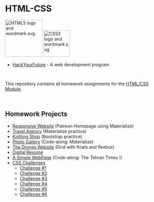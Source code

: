 # HTML-CSS


<p>
  <img src="https://upload.wikimedia.org/wikipedia/commons/thumb/6/61/HTML5_logo_and_wordmark.svg/1200px-HTML5_logo_and_wordmark.svg.png" alt="HTML5 logo and wordmark.svg" width="120">
  <img src="https://upload.wikimedia.org/wikipedia/commons/thumb/d/d5/CSS3_logo_and_wordmark.svg/1200px-CSS3_logo_and_wordmark.svg.png" alt="CSS3 logo and wordmark.svg" width="85">
</p>


* [HackYourFuture](https://github.com/HackYourFuture) - A web development program

<br/>

This repository contains all homework assignments for the [HTML/CSS Module](https://github.com/HackYourFuture/HTML-CSS).

</br>

## Homework Projects
* [Responsive Website](http://marzfd.github.io/HTML-CSS/week3/TheHomepage) (Patreon Homepage using Materialize)
* [Travel Agency](https://marzfd.github.io/HTML-CSS/week3/Materialize/TravelAgency/index.html) (Materialize practice)
* [Knitting Shop](https://marzfd.github.io/HTML-CSS/week3/Bootstrap/index.html) (Bootstrap practice)
* [Photo Gallery](https://marzfd.github.io/HTML-CSS/week3/Materialize/PhotoGallery/index.html) (Code-along: Materialize)
* [The Drones Website](https://marzfd.github.io/HTML-CSS/week2/DronesWebsite/) (Grid with floats and flexbox)
* [Digital Resume](https://marzfd.github.io/Digital-Resume/index.html)
* [A Simple WebPage](https://marzfd.github.io/HTML-CSS/week1/SimpleWebPage/index.html) (Code-along: The Tehran Times !)
* [CSS Challenges](https://en.wikiversity.org/wiki/Web_Design/CSS_challenges)
  - [Challenge #1](https://marzfd.github.io/HTML-CSS/week1/CSS%20Challenges/Challenge%201%20-%20Fonts%20and%20Colours/index.html)
  - [Challenge #2](https://marzfd.github.io/HTML-CSS/week1/CSS%20Challenges/Challenge%202%20-%20Shakespeare's%20Sonnet/index.html)
  - [Challenge #3](https://marzfd.github.io/HTML-CSS/week1/CSS%20Challenges/Challenge%203%20-%202-column%20layout/index.html)
  - [Challenge #4](https://marzfd.github.io/HTML-CSS/week1/CSS%20Challenges/Challenge%204%20-%202%20Columns%20with%20a%20header%20and%20footer/index.html)
  - [Challenge #5](https://marzfd.github.io/HTML-CSS/week1/CSS%20Challenges/Challenge%205%20-%20Gimme%20some%20whitespace/index.html)
  - [Challenge #6](https://marzfd.github.io/HTML-CSS/week1/CSS%20Challenges/Challenge%206%20-%20The%20Headline%20Challenge/index.html)
